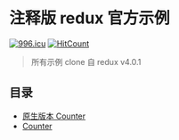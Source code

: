 # 注释版 redux 官方示例

[![996.icu](https://img.shields.io/badge/link-996.icu-red.svg)](https://996.icu)
[![HitCount](http://hits.dwyl.io/yukai-w/redux-exampler-comment.svg)](http://hits.dwyl.io/yukai-w/redux-exampler-comment)

> 所有示例 clone 自 redux v4.0.1

## 目录

- [原生版本 Counter](./examples/counter-vanilla/README.md)
- [Counter](./examples/counter/README.md)
